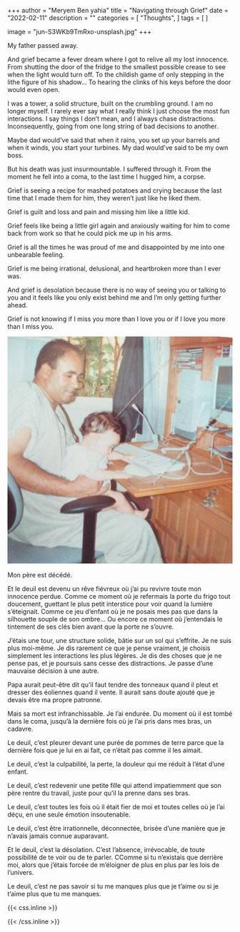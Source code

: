 +++
author = "Meryem Ben yahia"
title = "Navigating through Grief"
date = "2022-02-11"
description = ""
categories = [
    "Thoughts",
]
tags = [
]

image = "jun-S3WKb9TmRxo-unsplash.jpg"
+++

My father passed away. 

And grief became a fever dream where I got to relive all my lost innocence. From shutting the door of the fridge to the smallest possible crease to see when the light would turn off. To the childish game of only stepping in the lithe figure of his shadow… To hearing the clinks of his keys before the door would even open. 

I was a tower, a solid structure, built on the crumbling ground. I am no longer myself. I rarely ever say what I really think I just choose the most fun interactions. I say things I don’t mean, and I always chase distractions. Inconsequently, going from one long string of bad decisions to another.

Maybe dad would’ve said that when it rains, you set up your barrels and when it winds, you start your turbines. My dad would’ve said to be my own boss.

But his death was just insurmountable. I suffered through it. From the moment he fell into a coma, to the last time I hugged him, a corpse. 

Grief is seeing a recipe for mashed potatoes and crying because the last time that I made them for him, they weren’t just like he liked them.

Grief is guilt and loss and pain and missing him like a little kid.

Grief feels like being a little girl again and anxiously waiting for him to come back from work so that he could pick me up in his arms.

Grief is all the times he was proud of me and disappointed by me into one unbearable feeling.

Grief is me being irrational, delusional, and heartbroken more than I ever was.

And grief is desolation because there is no way of seeing you or talking to you and it feels like you only exist behind me and I’m only getting further ahead.

Grief is not knowing if I miss you more than I love you or if I love you more than I miss you. 

![Ad Memoriam](missyoudad.jpeg "30x30")

Mon père est décédé.

Et le deuil est devenu un rêve fiévreux où j’ai pu revivre toute mon innocence perdue. Comme ce moment où je refermais la porte du frigo tout doucement, guettant le plus petit interstice pour voir quand la lumière s’éteignait. Comme ce jeu d’enfant où je ne posais mes pas que dans la silhouette souple de son ombre… Ou encore ce moment où j’entendais le tintement de ses clés bien avant que la porte ne s’ouvre. 

J’étais une tour, une structure solide, bâtie sur un sol qui s’effrite. Je ne suis plus moi-même. Je dis rarement ce que je pense vraiment, je choisis simplement les interactions les plus légères. Je dis des choses que je ne pense pas, et je poursuis sans cesse des distractions. Je passe d’une mauvaise décision à une autre.

Papa aurait peut-être dit qu’il faut tendre des tonneaux quand il pleut et dresser des éoliennes quand il vente. Il aurait sans doute ajouté que je devais être ma propre patronne.

Mais sa mort est infranchissable. Je l’ai endurée. Du moment où il est tombé dans le coma, jusqu’à la dernière fois où je l’ai pris dans mes bras, un cadavre.

Le deuil, c’est pleurer devant une purée de pommes de terre parce que la dernière fois que je lui en ai fait, ce n’était pas comme il les aimait.

Le deuil, c’est la culpabilité, la perte, la douleur qui me réduit à l’état d’une enfant.

Le deuil, c’est redevenir une petite fille qui attend impatiemment que son père rentre du travail, juste pour qu’il la prenne dans ses bras.

Le deuil, c’est toutes les fois où il était fier de moi et toutes celles où je l’ai déçu, en une seule émotion insoutenable.

Le deuil, c’est être irrationnelle, déconnectée, brisée d’une manière que je n’avais jamais connue auparavant.

Et le deuil, c’est la désolation. C’est l’absence, irrévocable, de toute possibilité de te voir ou de te parler. CComme si tu n’existais que derrière moi, alors que j’étais forcée de m’éloigner de plus en plus par les lois de l’univers.

Le deuil, c’est ne pas savoir si tu me manques plus que je t’aime ou si je t’aime plus que tu me manques.


{{< css.inline >}}
<style>
.canon { background: black; width: 80%; height: auto; }
</style>
{{< /css.inline >}}
